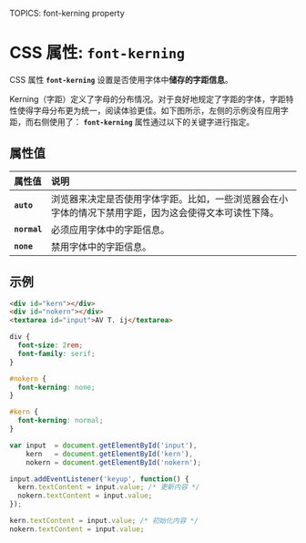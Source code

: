 TOPICS: font-kerning property

# CSS 属性: `font-kerning`

CSS 属性 **`font-kerning`** 设置是否使用字体中**储存的字距信息**。

Kerning（字距）定义了字母的分布情况。对于良好地规定了字距的字体，字距特性使得字母分布更为统一，阅读体验更佳。如下图所示，左侧的示例没有应用字距，而右侧使用了：
**`font-kerning`** 属性通过以下的关键字进行指定。

## 属性值

| 属性值 | 说明 |
| :--- | :--- |
| **`auto`** | 浏览器来决定是否使用字体字距。比如，一些浏览器会在小字体的情况下禁用字距，因为这会使得文本可读性下降。|
| **`normal`** |必须应用字体中的字距信息。|
| **`none`** |禁用字体中的字距信息。|

## 示例

```html
<div id="kern"></div>
<div id="nokern"></div>
<textarea id="input">AV T. ij</textarea>
```

```css
div {
  font-size: 2rem;
  font-family: serif;
}

#nokern {
  font-kerning: none;
}

#kern {
  font-kerning: normal;
}
```

```javascript
var input  = document.getElementById('input'),
    kern   = document.getElementById('kern'),
    nokern = document.getElementById('nokern');

input.addEventListener('keyup', function() {
  kern.textContent = input.value; /* 更新内容 */
  nokern.textContent = input.value;
});

kern.textContent = input.value; /* 初始化内容 */
nokern.textContent = input.value;
```
